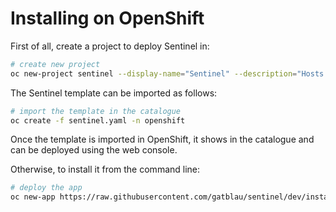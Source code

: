 # Installing on OpenShift

First of all, create a project to deploy Sentinel in:
```bash
# create new project
oc new-project sentinel --display-name="Sentinel" --description="Hosts the Sentinel application."
```
The Sentinel template can be imported as follows:
```bash
# import the template in the catalogue
oc create -f sentinel.yaml -n openshift
```
Once the template is imported in OpenShift, it shows in the catalogue and can be deployed using the web console.

Otherwise, to install it from the command line:

```bash
# deploy the app
oc new-app https://raw.githubusercontent.com/gatblau/sentinel/dev/install/sentinel.yaml
```

